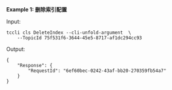**Example 1: 删除索引配置**



Input: 

```
tccli cls DeleteIndex --cli-unfold-argument  \
    --TopicId 75f531f6-3644-45e5-8717-af1dc294cc93
```

Output: 
```
{
    "Response": {
        "RequestId": "6ef60bec-0242-43af-bb20-270359fb54a7"
    }
}
```

